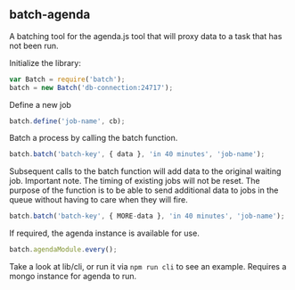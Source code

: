 ## batch-agenda

A batching tool for the agenda.js tool that will proxy data to a task that has not been run.

Initialize the library:

```javascript
var Batch = require('batch');
batch = new Batch('db-connection:24717');
```

Define a new job 
```javascript
batch.define('job-name', cb);
```

Batch a process by calling the batch function.
```javascript
batch.batch('batch-key', { data }, 'in 40 minutes', 'job-name');
```

Subsequent calls to the batch function will add data to the original waiting job. Important note. The timing of existing jobs will not be reset. The purpose of the function is to be able to send additional data to jobs in the queue without having to care when they will fire.
```javascript
batch.batch('batch-key', { MORE-data }, 'in 40 minutes', 'job-name');
```

If required, the agenda instance is available for use.
```javascript
batch.agendaModule.every();
```
Take a look at lib/cli, or run it via `npm run cli` to see an example. Requires a mongo instance for agenda to run.